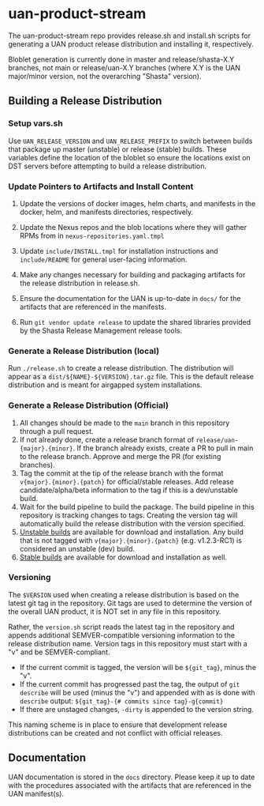 # uan-product-stream

The uan-product-stream repo provides release.sh and install.sh
scripts for generating a UAN product release distribution and
installing it, respectively.

Bloblet generation is currently done in master and release/shasta-X.Y
branches, not main or release/uan-X.Y branches (where X.Y is the
UAN major/minor version, not the overarching "Shasta" version).

## Building a Release Distribution

### Setup vars.sh

Use `UAN_RELEASE_VERSION` and `UAN_RELEASE_PREFIX` to switch between builds that
package up master (unstable) or release (stable) builds. These variables define
the location of the bloblet so ensure the locations exist on DST servers before
attempting to build a release distribution.

### Update Pointers to Artifacts and Install Content

1. Update the versions of docker images, helm charts, and manifests in
   the docker, helm, and manifests directories, respectively.

1. Update the Nexus repos and the blob locations where they will gather
   RPMs from in `nexus-repositories.yaml.tmpl`

1. Update `include/INSTALL.tmpl` for installation instructions and
   `include/README` for general user-facing information.

1. Make any changes necessary for building and packaging artifacts for the
   release distribution in release.sh.

1. Ensure the documentation for the UAN is up-to-date in `docs/` for the
   artifacts that are referenced in the manifests.

1. Run `git vendor update release` to update the shared libraries
provided by the Shasta Release Management release tools.

### Generate a Release Distribution (local)

Run `./release.sh` to create a release distribution. The distribution will
appear as a `dist/${NAME}-${VERSION}.tar.gz` file. This is the
default release distribution and is meant for airgapped system installations.

### Generate a Release Distribution (Official)

1. All changes should be made to the `main` branch in this repository through
   a pull request.
1. If not already done, create a release branch format of `release/uan-{major}.{minor}`.
   If the branch already exists, create a PR to pull in main to the release
   branch. Approve and merge the PR (for existing branches). 
1. Tag the commit at the tip of the release branch with the format
   `v{major}.{minor}.{patch}` for official/stable releases. Add release
   candidate/alpha/beta information to the tag if this is a dev/unstable build.
1. Wait for the build pipeline to build the package. The build pipeline in this
   repository is tracking changes to tags. Creating the version tag will
   automatically build the release distribution with the version specified.
1. [Unstable builds](https://arti.dev.cray.com/artifactory/shasta-distribution-unstable-local/uan/)
    are available for download and installation. Any build that is not tagged with
    `v{major}.{minor}.{patch}` (e.g. v1.2.3-RC1) is considered an unstable (dev) build.
1. [Stable builds](https://arti.dev.cray.com/artifactory/shasta-distribution-stable-local/uan/)
   are available for download and installation as well.

### Versioning

The `$VERSION` used when creating a release distribution is based on the latest
git tag in the repository. Git tags are used to determine the version of the
overall UAN product, it is NOT set in any file in this repository.

Rather, the `version.sh` script reads the latest tag in the repository and
appends additional SEMVER-compatible versioning information to the release
distribution name. Version tags in this repository must start with a "v" and be
SEMVER-compliant.

* If the current commit is tagged, the version will be `${git_tag}`, minus the "v".
* If the current commit has progressed past the tag, the output of `git describe`
  will be used (minus the "v") and appended with as is done with `describe` output:
  `${git_tag}-{# commits since tag}-g{commit}`
* If there are unstaged changes, `-dirty` is appended to the version string.

This naming scheme is in place to ensure that development release distributions
can be created and not conflict with official releases.

## Documentation

UAN documentation is stored in the `docs` directory. Please keep it up to date
with the procedures associated with the artifacts that are referenced in the UAN
manifest(s).
